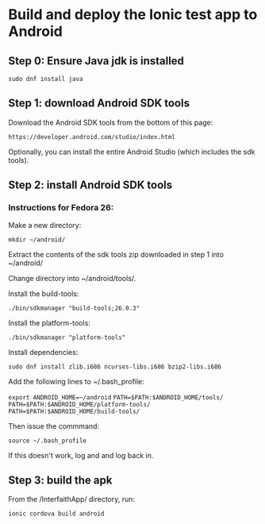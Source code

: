 # Build and deploy the Ionic test app to Android
## Step 0: Ensure Java jdk is installed
`sudo dnf install java`

## Step 1: download Android SDK tools
Download the Android SDK tools from the bottom of this page: 

`https://developer.android.com/studio/index.html`


Optionally, you can install the entire Android
Studio (which includes the sdk tools).

## Step 2: install Android SDK tools

### Instructions for Fedora 26:

Make a new directory:

`mkdir ~/android/`

Extract the contents of the sdk tools zip downloaded in step 1 into
~/android/

Change directory into ~/android/tools/.

Install the build-tools:

`./bin/sdkmanager "build-tools;26.0.3"`

Install the platform-tools:

`./bin/sdkmanager "platform-tools"`

Install dependencies:

`sudo dnf install zlib.i686 ncurses-libs.i686 bzip2-libs.i686`

Add the following lines to ~/.bash_profile:

`export ANDROID_HOME=~/android`
`PATH=$PATH:$ANDROID_HOME/tools/`
`PATH=$PATH:$ANDROID_HOME/platform-tools/`
`PATH=$PATH:$ANDROID_HOME/build-tools/`

Then issue the commmand:

`source ~/.bash_profile`

If this doesn't work, log and and log back in.

## Step 3: build the apk

From the /InterfaithApp/ directory, run:

`ionic cordova build android`
